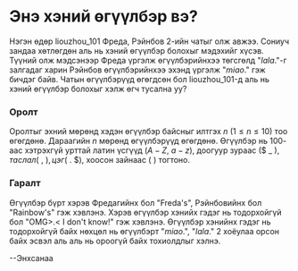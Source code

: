 Энэ хэний өгүүлбэр вэ?
======================
 
Нэгэн өдөр  liouzhou_101 Фреда, Рэйнбов 2-ийн чатыг олж авжээ. Сониуч зандаа хөтлөгдөн аль нь хэний өгүүлбэр болохыг мэдэхийг хүсэв. Түүний олж мэдсэнээр Фреда үргэлж өгүүлбэрийнхээ төгсгөлд "$lala.$"-г залгадаг харин Рэйнбов өгүүлбэрийнхээ эхэнд үргэлж "$miao.$" гэж бичдэг байв. Чатын өгүүлбэрүүд өгөгдсөн бол liouzhou_101-д аль нь хэний өгүүлбэр болохыг хэлж өгч тусална уу?
 
### Оролт
Оролтыг эхний мөрөнд хэдэн өгүүлбэр байсныг илтгэх $n$ ($1 ≤ n ≤ 10$) тоо өгөгдөнө. Дараагийн $n$ мөрөнд өгүүлбэрүүд өгөгдөнө. Өгүүлбэр нь $100$-аас хэтрэхгүй урттай латин үсгүүд ($A-Z$, $a-z$), доогуур зураас ($ _ $), таслал($ , $), цэг ($ . $), хоосон зайнаас (   ) тогтоно.
 
### Гаралт
Өгүүлбэр бүрт хэрэв Фредагийнх бол "Freda's", Рэйнбовийнх бол "Rainbow's" гэж хэвлэнэ. Хэрэв өгүүлбэр хэнийх гэдэг нь тодорхойгүй бол "OMG>.< I don't know!" гэж хэвлэнэ. Өгүүлбэр хэнийнх гэдэг нь тодорхойгүй байх нөхцөл нь өгүүлбэрт "$miao.$", "$lala.$"  2 хоёулаа орсон байх эсвэл аль аль нь ороогүй байх тохиолдлыг хэлнэ.
 
--Энхсанаа

